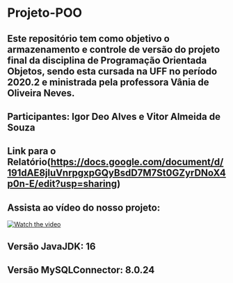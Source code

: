 # Projeto-POO

## Este repositório tem como objetivo o armazenamento e controle de versão do projeto final da disciplina de Programação Orientada Objetos, sendo esta cursada na UFF no período 2020.2 e ministrada pela professora Vânia de Oliveira Neves.

## Participantes: Igor Deo Alves e Vitor Almeida de Souza

## Link para o Relatório(https://docs.google.com/document/d/191dAE8jluVnrpgxpGQyBsdD7M7St0GZyrDNoX4p0n-E/edit?usp=sharing)

## Assista ao vídeo do nosso projeto:
[![Watch the video](https://img.youtube.com/vi/7hUaXMpcgmo/maxresdefault.jpg)](https://youtu.be/7hUaXMpcgmo)


## Versão JavaJDK: 16
## Versão MySQLConnector: 8.0.24
